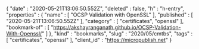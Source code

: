 {
  "date" : "2020-05-21T13:06:50.552Z",
  "deleted" : false,
  "h" : "h-entry",
  "properties" : {
    "name" : [ "OCSP Validation with OpenSSL" ],
    "published" : [ "2020-05-21T13:06:50.552Z" ],
    "category" : [ "certificates", "openssl" ],
    "bookmark-of" : [ "https://akshayranganath.github.io/OCSP-Validation-With-Openssl/" ]
  },
  "kind" : "bookmarks",
  "slug" : "2020/05/cmtbs",
  "tags" : [ "certificates", "openssl" ],
  "client_id" : "https://micropublish.net"
}
